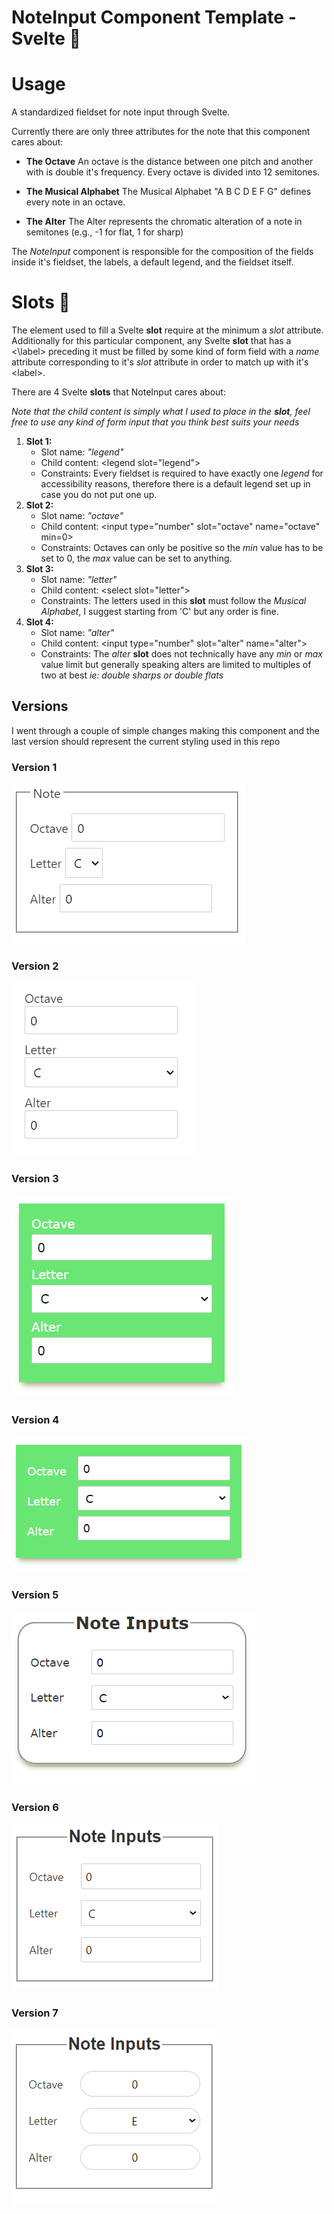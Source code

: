 # NoteInput Component Template - Svelte 📁

# Usage

A standardized fieldset for note input through Svelte. 

Currently there are only three attributes for the note that this component cares about: 

- **The Octave** An octave is the distance between one pitch and another with is double it's frequency. Every octave is divided into 12 semitones.

- **The Musical Alphabet** The Musical Alphabet "A B C D E F G" defines every note in an octave. 

- **The Alter** The Alter represents the chromatic alteration of a note in semitones (e.g., -1 for flat, 1 for sharp)

The *NoteInput* component is responsible for the composition of the fields inside it's fieldset, the labels, a default legend, and the fieldset itself. 

# Slots 🎰

The element used to fill a Svelte **slot** require at the minimum a *slot* attribute. Additionally for this particular component, any Svelte **slot** that has a <\label\> preceding it must be filled by some kind of form field with a *name* attribute corresponding to it's *slot* attribute in order to match up with it's \<label\>. 

There are 4 Svelte **slots** that NoteInput cares about: 

*Note that the child content is simply what I used to place in the **slot**, feel free to use any kind of form input that you think best suits your needs*

1. **Slot 1:** 
   - Slot name: *"legend"*
   - Child content: \<legend slot="legend">
   - Constraints: Every fieldset is required to have exactly one *legend* for accessibility reasons, therefore there is a default legend set up in case you do not put one up. 
2. **Slot 2:**
   - Slot name: *"octave"*
   - Child content: \<input type="number" slot="octave" name="octave" min=0>
   - Constraints: Octaves can only be positive so the *min* value has to be set to 0, the *max* value can be set to anything.
3. **Slot 3:**
   - Slot name: *"letter"*
   - Child content: \<select slot="letter">
   - Constraints: The letters used in this **slot** must follow the *Musical Alphabet*, I suggest starting from 'C' but any order is fine.
4. **Slot 4:**
   - Slot name: *"alter"*
   - Child content: \<input type="number" slot="alter" name="alter">
   - Constraints: The *alter* **slot** does not technically have any *min* or *max* value limit but generally speaking alters are limited to multiples of two at best *ie: double sharps or double flats*

## Versions

I went through a couple of simple changes making this component and the last version should represent the current styling used in this repo

### Version 1
![version 1](versions\NoteInput-v1.PNG)

### Version 2
![version 2](versions\NoteInput-v2.PNG)

### Version 3
![version 3](versions\NoteInput-v3.PNG)

### Version 4
![version 4](versions\NoteInput-v4.PNG)

### Version 5
![version 5](versions\NoteInput-v5.PNG)

### Version 6
![version 6](versions\NoteInput-v6.PNG)

### Version 7
![version 7](versions\NoteInput-v7.PNG)